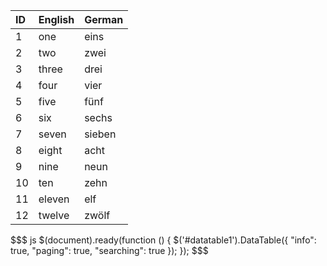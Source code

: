 
| ID | English | German |
|:-- |:------- |:------ |
| 1  | one     | eins   |
| 2  | two     | zwei   |
| 3  | three   | drei   |
| 4  | four    | vier   |
| 5  | five    | fünf   |
| 6  | six     | sechs  |
| 7  | seven   | sieben |
| 8  | eight   | acht   |
| 9  | nine    | neun   |
| 10 | ten     | zehn   |
| 11 | eleven  | elf    |
| 12 | twelve  | zwölf  |
<!-- {table:#datatable1} -->
$$$ js
$(document).ready(function () {
  $('#datatable1').DataTable({
  "info": true,
  "paging": true,
  "searching": true
});
});
$$$
